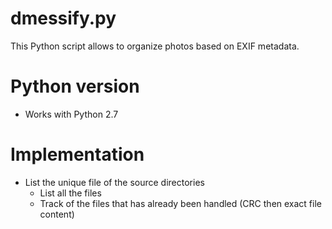 dmessify.py
===========
This Python script allows to organize photos based on EXIF metadata.

Python version
==============

* Works with Python 2.7

Implementation
==============

* List the unique file of the source directories
    * List all the files
    * Track of the files that has already been handled (CRC then exact file content)
    


